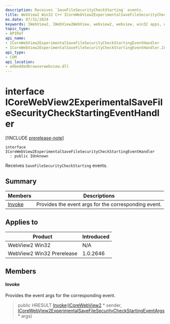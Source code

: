 ```yaml
---
description: Receives `SaveFileSecurityCheckStarting` events.
title: WebView2 Win32 C++ ICoreWebView2ExperimentalSaveFileSecurityCheckStartingEventHandler
ms.date: 07/31/2024
keywords: IWebView2, IWebView2WebView, webview2, webview, win32 apps, win32, edge, ICoreWebView2, ICoreWebView2Controller, browser control, edge html, ICoreWebView2ExperimentalSaveFileSecurityCheckStartingEventHandler
topic_type: 
- APIRef
api_name:
- ICoreWebView2ExperimentalSaveFileSecurityCheckStartingEventHandler
- ICoreWebView2ExperimentalSaveFileSecurityCheckStartingEventHandler.Invoke
api_type:
- COM
api_location:
- embeddedbrowserwebview.dll
---
```


# interface ICoreWebView2ExperimentalSaveFileSecurityCheckStartingEventHandler

[!INCLUDE [prerelease-note](../includes/prerelease-note.md)]

```
interface ICoreWebView2ExperimentalSaveFileSecurityCheckStartingEventHandler
  : public IUnknown
```

Receives `SaveFileSecurityCheckStarting` events.

## Summary

 Members                        | Descriptions
--------------------------------|---------------------------------------------
[Invoke](#invoke) | Provides the event args for the corresponding event.

## Applies to

Product                         | Introduced
--------------------------------|---------------------------------------------
WebView2 Win32            |    N/A
WebView2 Win32 Prerelease |    1.0.2646

## Members

#### Invoke

Provides the event args for the corresponding event.

> public HRESULT [Invoke](#invoke)([ICoreWebView2](icorewebview2.md#icorewebview2) * sender, [ICoreWebView2ExperimentalSaveFileSecurityCheckStartingEventArgs](icorewebview2experimentalsavefilesecuritycheckstartingeventargs.md#icorewebview2experimentalsavefilesecuritycheckstartingeventargs) * args)

